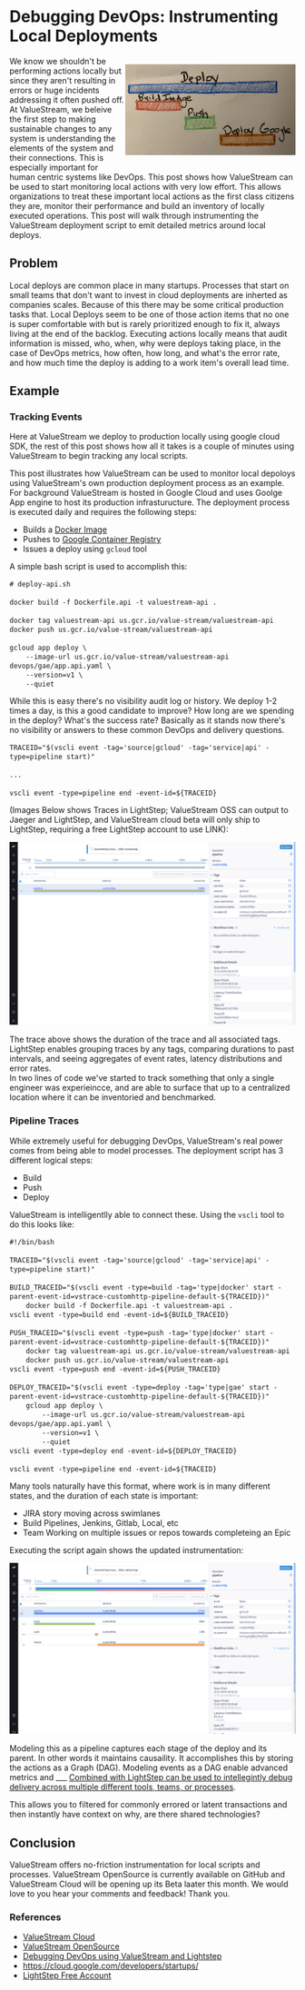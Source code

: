 # Debugging DevOps: Instrumenting Local Deployments

<p align="right" style="float: right;">
  <img src="static/build_pipeline_handrawn.jpg" width="300px">
</p>

We know we shouldn't be performing actions locally but since they aren't resulting in errors or huge incidents addressing it often pushed off.  At ValueStream, we beleive the first step to making sustainable changes to any system is understanding the elements of the system and their connections.  This is especially important for human centric systems like DevOps.  This post shows how ValueStream can be used to start monitoring local actions with very low effort.  This allows organizations to treat these important local actions as the first class citizens they are, monitor their performance and build an inventory of locally executed operations.  This post will walk through instrumenting the ValueStream deployment script to emit detailed metrics around local deploys.



## Problem

Local deploys are common place in many startups.  Processes that start on small teams that don't want to invest in cloud deployments are inherted as companies scales.  Because of this there may be some critical production tasks that.  Local Deploys seem to be one of those action items that no one is super comfortable with but is rarely prioritized enough to fix it,  always living at the end of the backlog.  Executing actions locally means that audit information is missed, who, when, why were deploys taking place, in the case of DevOps metrics, how often, how long, and what's the error rate, and how much time the deploy is adding to a work item's overall lead time.

## Example

### Tracking Events

Here at ValueStream we deploy to production locally using google cloud SDK, the rest of this post shows how all it takes is a couple of minutes using ValueStream to begin tracking any local scripts.

This post illustrates how ValueStream can be used to monitor local depoloys using ValueStream's own production deployment process as an example.  For background ValueStream is hosted in Google Cloud and uses Goolge App engine to host its production infrasturucture.  The deployment process is executed daily and requires the following steps:

- Builds a [Docker Image](https://docs.docker.com/v17.09/engine/userguide/storagedriver/imagesandcontainers/#images-and-layers)
- Pushes to [Google Container Registry](https://cloud.google.com/container-registry/)
- Issues a deploy using `gcloud` tool

A simple bash script is used to accomplish this:

```
# deploy-api.sh

docker build -f Dockerfile.api -t valuestream-api .

docker tag valuestream-api us.gcr.io/value-stream/valuestream-api
docker push us.gcr.io/value-stream/valuestream-api

gcloud app deploy \
    --image-url us.gcr.io/value-stream/valuestream-api devops/gae/app.api.yaml \
    --version=v1 \
    --quiet
```

While this is easy there's no visibility audit log or history.  We deploy 1-2 times a day, is this a good candidate to improve? How long are we spending in the deploy? What's the success rate? Basically as it stands now there's no visibility or answers to these common DevOps and delivery questions.

```
TRACEID="$(vscli event -tag='source|gcloud' -tag='service|api' -type=pipeline start)"

...

vscli event -type=pipeline end -event-id=${TRACEID}
```

(Images Below shows Traces in LightStep; ValueStream OSS can output to Jaeger and LightStep, and ValueStream cloud beta will only ship to LightStep, requiring a free LightStep account to use LINK):

<p align="center">
  <img src="static/pipeline_execution_trace.png">
</p>

The trace above shows the duration of the trace and all associated tags.  LightStep enables grouping traces by any tags, comparing durations to past intervals, and seeing aggregates of event rates, latency distributions and error rates.  
In two lines of code we've started to track something that only a single engineer was experieincce, and are able to surface that up to a centralized location where it can be inventoried and benchmarked. 

### Pipeline Traces

While extremely useful for debugging DevOps, ValueStream's real power comes from being able to model processes.  The deployment script has 3 different logical steps:
- Build 
- Push
- Deploy

ValueStream is intelligentlly able to connect these.  Using the `vscli` tool to do this looks like:

```
#!/bin/bash

TRACEID="$(vscli event -tag='source|gcloud' -tag='service|api' -type=pipeline start)"

BUILD_TRACEID="$(vscli event -type=build -tag='type|docker' start -parent-event-id=vstrace-customhttp-pipeline-default-${TRACEID})"
    docker build -f Dockerfile.api -t valuestream-api .
vscli event -type=build end -event-id=${BUILD_TRACEID}

PUSH_TRACEID="$(vscli event -type=push -tag='type|docker' start -parent-event-id=vstrace-customhttp-pipeline-default-${TRACEID})"
    docker tag valuestream-api us.gcr.io/value-stream/valuestream-api
    docker push us.gcr.io/value-stream/valuestream-api
vscli event -type=push end -event-id=${PUSH_TRACEID}

DEPLOY_TRACEID="$(vscli event -type=deploy -tag='type|gae' start -parent-event-id=vstrace-customhttp-pipeline-default-${TRACEID})"
    gcloud app deploy \
        --image-url us.gcr.io/value-stream/valuestream-api devops/gae/app.api.yaml \
        --version=v1 \
        --quiet
vscli event -type=deploy end -event-id=${DEPLOY_TRACEID}

vscli event -type=pipeline end -event-id=${TRACEID}
```

Many tools naturally have this format, where work is in many different states, and the duration of each state is important:

- JIRA story moving across swimlanes
- Build Pipelines, Jenkins, Gitlab, Local, etc
- Team Working on multiple issues or repos towards completeing an Epic 

Executing the script again shows the updated instrumentation:

<p align="center">
  <img src="static/vs_gae_local_pipeline.png">
</p>

Modeling this as a pipeline captures each stage of the deploy and its parent.  In other words it maintains causaility.  It accomplishes this by storing the actions as a Graph (DAG).  Modeling events as a DAG enable advanced metrics and ___
[Combined with LightStep can be used to intellegintly debug delivery across multiple different tools, teams, or processes](https://medium.com/valuestream-by-operational-analytics-inc/debugging-devops-using-valuestream-and-lightstep-e1f8e07f4eab).

This allows you to filtered for commonly errored or latent transactions and then instantly have context on why, are there shared technologies?

## Conclusion

ValueStream offers no-friction instrumentation for local scripts and processes.  ValueStream OpenSource is currently available on GitHub and ValueStream Cloud will be opening up its Beta laater this month.  We would love to you hear your comments and feedback! Thank you.

### References
- [ValueStream Cloud](https://www.value-stream.net/home)
- [ValueStream OpenSource](https://github.com/ImpactInsights/valuestream)
- [Debugging DevOps using ValueStream and Lightstep](https://medium.com/valuestream-by-operational-analytics-inc/debugging-devops-using-valuestream-and-lightstep-e1f8e07f4eab)
- https://cloud.google.com/developers/startups/
- [LightStep Free Account](https://lightstep.com/pricing/)

